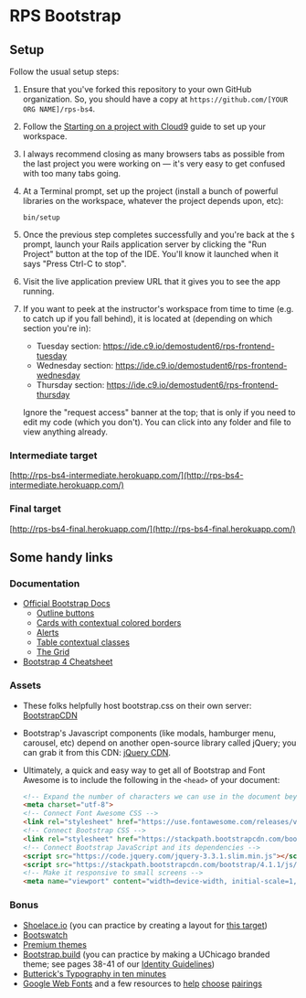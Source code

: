 # RPS Bootstrap

## Setup

Follow the usual setup steps:

 1. Ensure that you've forked this repository to your own GitHub organization. So, you should have a copy at `https://github.com/[YOUR ORG NAME]/rps-bs4`.
 1. Follow the [Starting on a project with Cloud9](https://guides.firstdraft.com/getting-started-with-cloud9.html) guide to set up your workspace.
 1. I always recommend closing as many browsers tabs as possible from the last project you were working on — it's very easy to get confused with too many tabs going.
 1. At a Terminal prompt, set up the project (install a bunch of powerful libraries on the workspace, whatever the project depends upon, etc):

    ```
    bin/setup
    ```

 1. Once the previous step completes successfully and you're back at the `$` prompt, launch your Rails application server by clicking the "Run Project" button at the top of the IDE. You'll know it launched when it says "Press Ctrl-C to stop".
 1. Visit the live application preview URL that it gives you to see the app running.
 1. If you want to peek at the instructor's workspace from time to time (e.g. to catch up if you fall behind), it is located at (depending on which section you're in):
    - Tuesday section: https://ide.c9.io/demostudent6/rps-frontend-tuesday
    - Wednesday section: https://ide.c9.io/demostudent6/rps-frontend-wednesday
    - Thursday section: https://ide.c9.io/demostudent6/rps-frontend-thursday

    Ignore the "request access" banner at the top; that is only if you need to edit my code (which you don't). You can click into any folder and file to view anything already.
    
### Intermediate target

[http://rps-bs4-intermediate.herokuapp.com/](http://rps-bs4-intermediate.herokuapp.com/)

### Final target

[http://rps-bs4-final.herokuapp.com/](http://rps-bs4-final.herokuapp.com/)

## Some handy links

### Documentation

 - [Official Bootstrap Docs](http://getbootstrap.com/)
    - [Outline buttons](http://getbootstrap.com/docs/4.1/components/buttons/#outline-buttons)
    - [Cards with contextual colored borders](http://getbootstrap.com/docs/4.1/components/card/#border)
    - [Alerts](http://getbootstrap.com/docs/4.1/components/alerts/)
    - [Table contextual classes](http://getbootstrap.com/docs/4.1/content/tables/#contextual-classes)
    - [The Grid](http://getbootstrap.com/docs/4.1/layout/grid/#all-breakpoints)
 - [Bootstrap 4 Cheatsheet](https://hackerthemes.com/bootstrap-cheatsheet)

### Assets

 - These folks helpfully host bootstrap.css on their own server: [BootstrapCDN](https://www.bootstrapcdn.com/)
 - Bootstrap's Javascript components (like modals, hamburger menu, carousel, etc) depend on another open-source library called jQuery; you can grab it from this CDN: [jQuery CDN](https://code.jquery.com/).
 - Ultimately, a quick and easy way to get all of Bootstrap and Font Awesome is to include the following in the `<head>` of your document:

    ```html
    <!-- Expand the number of characters we can use in the document beyond basic ASCII 🎉 -->
    <meta charset="utf-8">
    <!-- Connect Font Awesome CSS -->
    <link rel="stylesheet" href="https://use.fontawesome.com/releases/v5.1.0/css/all.css">
    <!-- Connect Bootstrap CSS -->
    <link rel="stylesheet" href="https://stackpath.bootstrapcdn.com/bootstrap/4.1.1/css/bootstrap.min.css">
    <!-- Connect Bootstrap JavaScript and its dependencies -->
    <script src="https://code.jquery.com/jquery-3.3.1.slim.min.js"></script>
    <script src="https://stackpath.bootstrapcdn.com/bootstrap/4.1.1/js/bootstrap.bundle.min.js"></script>
    <!-- Make it responsive to small screens -->
    <meta name="viewport" content="width=device-width, initial-scale=1, shrink-to-fit=no">
    ```

### Bonus

 - [Shoelace.io](http://shoelace.io/) (you can practice by creating a layout for [this target](http://appdevspring16.github.io/friendbook/raghu-b.html))
 - [Bootswatch](https://bootswatch.com/)
 - [Premium themes](https://themes.getbootstrap.com/)
 - [Bootstrap.build](https://bootstrap.build/app/v4.1.1/) (you can practice by making a UChicago branded theme; see pages 38-41 of our [Identity Guidelines](https://news.uchicago.edu/sites/default/files/attachments/_uchicago.identity.guidelines.pdf))
 - [Butterick's Typography in ten minutes](https://practicaltypography.com/typography-in-ten-minutes.html)
 - [Google Web Fonts](https://fonts.google.com/) and a few resources to [help](http://typ.io/libraries/google) [choose](http://femmebot.github.io/google-type/) [pairings](https://fontpair.co/)
